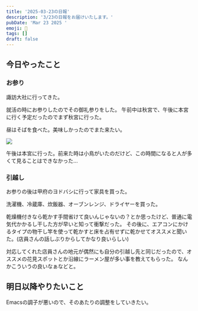 ```yaml
---
title: '2025-03-23の日報'
description: '3/23の日報をお届けいたします。'
pubDate: 'Mar 23 2025 '
emoji: 🦊
tags: []
draft: false
---
```


## 今日やったこと

### お参り

諏訪大社に行ってきた。

就活の時にお参りしたのでその御礼参りをした。
午前中は秋宮で、午後に本宮に行く予定だったのでまず秋宮に行った。

昼はそばを食べた。美味しかったのでまた来たい。

![](/home/coma/.ghq/github.com/Comamoca/blog/src/images/2025-03-25-174553.png)

午後は本宮に行った。前来た時は小鳥がいたのだけど、この時間になると人が多くて見ることはできなかった...

### 引越し

お参りの後は甲府のヨドバシに行って家具を買った。

洗濯機、冷蔵庫、炊飯器、オーブンレンジ、ドライヤーを買った。

乾燥機付きなら乾かす手間省けて良いんじゃないの？とか思ったけど、普通に電気代かかるし干した方が早いと知って衝撃だった。
その後に、エアコンにかけるタイプの物干し竿を使って乾かすと床を占有せずに乾かせてオススメと聞いた。(店員さんの話しぶりからしてかなり良いらしい)

対応してくれた店員さんの地元が偶然にも自分の引越し先と同じだったので、オススメの花見スポットとか沿線にラーメン屋が多い事を教えてもらった。
なんかこういうの良いなぁなどと。

## 明日以降やりたいこと

Emacsの調子が悪いので、そのあたりの調整をしていきたい。

[^1]: 御礼参りをすると御利益が受けられやすくなるらしいけど、自分は詳しくないので分からない...
